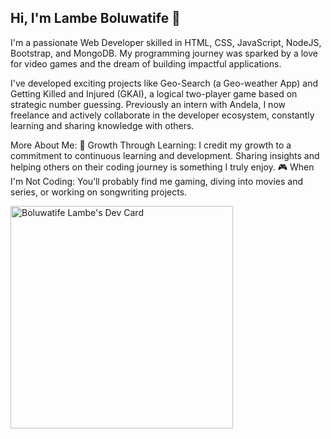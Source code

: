 ## Hi, I'm Lambe Boluwatife 👋
I'm a passionate Web Developer skilled in HTML, CSS, JavaScript, NodeJS, Bootstrap, and MongoDB. My programming journey was sparked by a love for video games and the dream of building impactful applications.

I've developed exciting projects like Geo-Search (a Geo-weather App) and Getting Killed and Injured (GKAI), a logical two-player game based on strategic number guessing. Previously an intern with Andela, I now freelance and actively collaborate in the developer ecosystem, constantly learning and sharing knowledge with others.

More About Me:
🌱 Growth Through Learning: I credit my growth to a commitment to continuous learning and development. Sharing insights and helping others on their coding journey is something I truly enjoy.
🎮 When I'm Not Coding: You’ll probably find me gaming, diving into movies and series, or working on songwriting projects.

<a href="https://app.daily.dev/danibholie"><img src="https://api.daily.dev/devcards/v2/pfaYnt9P1q03B1r6yp4FS.png?type=default&r=etm" width="356" alt="Boluwatife Lambe's Dev Card"/></a>

